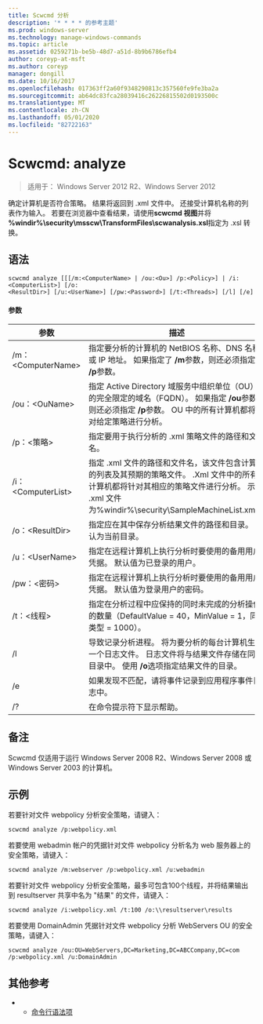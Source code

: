 ```yaml
---
title: Scwcmd 分析
description: '* * * * 的参考主题'
ms.prod: windows-server
ms.technology: manage-windows-commands
ms.topic: article
ms.assetid: 0259271b-be5b-48d7-a51d-8b9b6786efb4
author: coreyp-at-msft
ms.author: coreyp
manager: dongill
ms.date: 10/16/2017
ms.openlocfilehash: 017363ff2a60f9348290813c357560fe9fe3ba2a
ms.sourcegitcommit: ab64dc83fca28039416c26226815502d0193500c
ms.translationtype: MT
ms.contentlocale: zh-CN
ms.lasthandoff: 05/01/2020
ms.locfileid: "82722163"
---
```

# <a name="scwcmd-analyze"></a>Scwcmd: analyze

> 适用于： Windows Server 2012 R2、Windows Server 2012

确定计算机是否符合策略。 结果将返回到 .xml 文件中。 还接受计算机名称的列表作为输入。 若要在浏览器中查看结果，请使用**scwcmd 视图**并将 **%windir%\security\msscw\TransformFiles\scwanalysis.xsl**指定为 .xsl 转换。

## <a name="syntax"></a>语法

```
scwcmd analyze [[[/m:<ComputerName> | /ou:<Ou>] /p:<Policy>] | /i:<ComputerList>] [/o:
<ResultDir>] [/u:<UserName>] [/pw:<Password>] [/t:<Threads>] [/l] [/e]
```

#### <a name="parameters"></a>参数

|参数|描述|
|---------|-----------|
|/m：\<ComputerName>|指定要分析的计算机的 NetBIOS 名称、DNS 名称或 IP 地址。 如果指定了 **/m**参数，则还必须指定 **/p**参数。|
|/ou：\<OuName>|指定 Active Directory 域服务中组织单位（OU）的完全限定的域名（FQDN）。 如果指定 **/ou**参数，则还必须指定 **/p**参数。 OU 中的所有计算机都将针对给定策略进行分析。|
|/p：\<策略>|指定要用于执行分析的 .xml 策略文件的路径和文件名。|
|/i：\<ComputerList>|指定 .xml 文件的路径和文件名，该文件包含计算机的列表及其预期的策略文件。 .Xml 文件中的所有计算机都将针对其相应的策略文件进行分析。 示例 .xml 文件为%windir%\security\SampleMachineList.xml。|
|/o：\<ResultDir>|指定应在其中保存分析结果文件的路径和目录。 默认为当前目录。|
|/u：\<UserName>|指定在远程计算机上执行分析时要使用的备用用户凭据。 默认值为已登录的用户。|
|/pw：\<密码>|指定在远程计算机上执行分析时要使用的备用用户凭据。 默认值为登录用户的密码。|
|/t：\<线程>|指定在分析过程中应保持的同时未完成的分析操作的数量（DefaultValue = 40，MinValue = 1，同类型 = 1000）。|
|/l|导致记录分析进程。 将为要分析的每台计算机生成一个日志文件。 日志文件将与结果文件存储在同一目录中。 使用 **/o**选项指定结果文件的目录。|
|/e|如果发现不匹配，请将事件记录到应用程序事件日志中。|
|/?|在命令提示符下显示帮助。|

## <a name="remarks"></a>备注

Scwcmd 仅适用于运行 Windows Server 2008 R2、Windows Server 2008 或 Windows Server 2003 的计算机。

## <a name="examples"></a>示例

若要针对文件 webpolicy 分析安全策略，请键入：
```
scwcmd analyze /p:webpolicy.xml

```
若要使用 webadmin 帐户的凭据针对文件 webpolicy 分析名为 web 服务器上的安全策略，请键入：
```
scwcmd analyze /m:webserver /p:webpolicy.xml /u:webadmin

```
若要针对文件 webpolicy 分析安全策略，最多可包含100个线程，并将结果输出到 resultserver 共享中名为 "结果" 的文件，请键入：
```
scwcmd analyze /i:webpolicy.xml /t:100 /o:\\resultserver\results

```
若要使用 DomainAdmin 凭据针对文件 webpolicy 分析 WebServers OU 的安全策略，请键入：
```
scwcmd analyze /ou:OU=WebServers,DC=Marketing,DC=ABCCompany,DC=com /p:webpolicy.xml /u:DomainAdmin
```

## <a name="additional-references"></a>其他参考

-   - [命令行语法项](command-line-syntax-key.md)